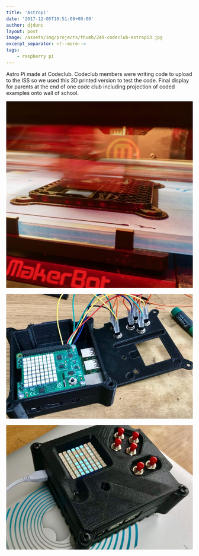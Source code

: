 ```yaml
---
title: 'Astropi'
date: '2017-12-05T10:51:08+00:00'
author: djdunc
layout: post
image: /assets/img/projects/thumb/240-codeclub-astropi3.jpg
excerpt_separator: <!--more-->
tags:
    - raspberry pi 
---
```


Astro Pi made at Codeclub. Codeclub members were writing code to upload to the ISS so we used this 3D printed version to test the code. Final display for parents at the end of one code club including projection of coded examples onto wall of school.

![Astro Pi](/assets/img/projects/codeclub-astropi.jpg)

<!--more-->

![Astro Pi](/assets/img/projects/codeclub-astropi2.jpg)

![Astro Pi](/assets/img/projects/codeclub-astropi3.jpg)
